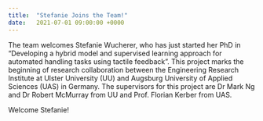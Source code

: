 ```yaml
---
title:  "Stefanie Joins the Team!"
date:   2021-07-01 09:00:00 +0000
---
```


The team welcomes Stefanie Wucherer, who has just started her PhD in “Developing a hybrid model and supervised learning approach for automated handling tasks using tactile feedback”. This project marks the beginning of research collaboration between the Engineering Research Institute at Ulster University (UU) and Augsburg University of Applied Sciences (UAS) in Germany. The supervisors for this project are Dr Mark Ng and Dr Robert McMurray from UU and Prof. Florian Kerber from UAS.

Welcome Stefanie!
